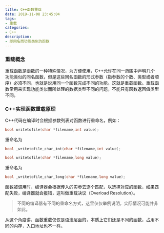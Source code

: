 ```yaml
---
title: C++函数重载
date: 2019-11-08 23:45:04
tags:
- 重载
categories:
- C++
description:
- 即同名而功能类似的函数
---
```


<!--more-->
### 重载概念
重载函数是函数的一种特殊情况，为方便使用，C++允许在同一范围中声明几个功能类似的同名函数，但是这些同名函数的形式参数（指参数的个数、类型或者顺序）必须不同，也就是说用同一个函数完成不同的功能。这就是重载函数。重载函数常用来实现功能类似而所处理的数据类型不同的问题。不能只有函数返回值类型不同。

### C++实现函数重载原理
C++代码在编译时会根据参数列表对函数进行重命名，例如：
```C
bool writetofile(char *filename,int value); 
```

重命名为
```C
bool _writetofile_char_int(char *filename,int value); 
```

```C
bool writetofile(char *filename,long value);  
```

重命名为
```C
bool _writetofile_char_long(char *filename,long value);  
```

函数被调用时，编译器会根据传入的实参去逐个匹配，以选择对应的函数，如果匹配失败，编译器就会报错，这叫做重载决议（Overload Resolution）。

> 不同的编译器有不同的重命名方式，这里仅仅举例说明，实际情况可能并非如此。

从这个角度讲，函数重载仅仅是语法层面的，本质上它们还是不同的函数，占用不同的内存，入口地址也不一样。
